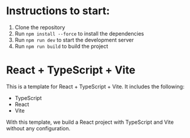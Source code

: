 # Instructions to start:
1. Clone the repository
2. Run `npm install --force` to install the dependencies
3. Run `npm run dev` to start the development server
4. Run `npm run build` to build the project

# React + TypeScript + Vite

This is a template for React + TypeScript + Vite. It includes the following:

- TypeScript
- React
- Vite

With this template, we build a React project with TypeScript and Vite without any configuration.

